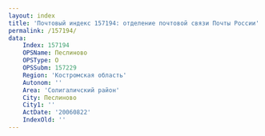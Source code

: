 ```yaml
---
layout: index
title: 'Почтовый индекс 157194: отделение почтовой связи Почты России'
permalink: /157194/
data:
    Index: 157194
    OPSName: Песлиново
    OPSType: О
    OPSSubm: 157229
    Region: 'Костромская область'
    Autonom: ''
    Area: 'Солигаличский район'
    City: Песлиново
    City1: ''
    ActDate: '20060822'
    IndexOld: ''
---
```

